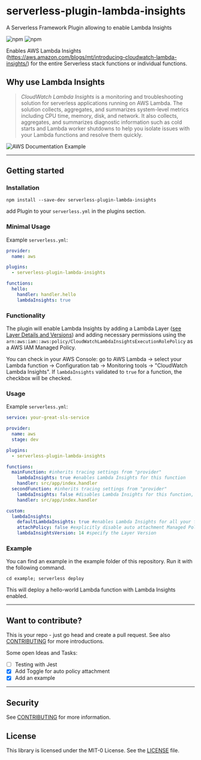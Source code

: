 # serverless-plugin-lambda-insights

A Serverless Framework Plugin allowing to enable Lambda Insights

![npm](https://img.shields.io/npm/v/serverless-plugin-lambda-insights)
![npm](https://img.shields.io/npm/dw/serverless-plugin-lambda-insights)

Enables AWS Lambda Insights (https://aws.amazon.com/blogs/mt/introducing-cloudwatch-lambda-insights/) for the entire Serverless stack functions or individual functions.

## Why use Lambda Insights

> _CloudWatch Lambda Insights_ is a monitoring and troubleshooting solution for serverless applications running on AWS Lambda. The solution collects, aggregates, and summarizes system-level metrics including CPU time, memory, disk, and network. It also collects, aggregates, and summarizes diagnostic information such as cold starts and Lambda worker shutdowns to help you isolate issues with your Lambda functions and resolve them quickly.

![AWS Documentation Example](https://docs.aws.amazon.com/lambda/latest/dg/images/lambdainsights-multifunction-view.png)

---

## Getting started

### Installation

`npm install --save-dev serverless-plugin-lambda-insights`

add Plugin to your `serverless.yml` in the plugins section.

### Minimal Usage

Example `serverless.yml`:

```yaml
provider:
  name: aws

plugins:
  - serverless-plugin-lambda-insights

functions:
  hello:
    handler: handler.hello
    lambdaInsights: true
```

### Functionality

The plugin will enable Lambda Insights by adding a Lambda Layer ([see Layer Details and Versions](https://docs.aws.amazon.com/AmazonCloudWatch/latest/monitoring/Lambda-Insights-extension-versions.html)) and adding necessary permissions using the `arn:aws:iam::aws:policy/CloudWatchLambdaInsightsExecutionRolePolicy` as a AWS IAM Managed Policy.

You can check in your AWS Console:
go to AWS Lambda -> select your Lambda function -> Configuration tab -> Monitoring tools ->
"CloudWatch Lambda Insights".
If `lambdaInsights` validated to `true` for a function,
the checkbox will be checked.

### Usage

Example `serverless.yml`:

```yaml
service: your-great-sls-service

provider:
  name: aws
  stage: dev

plugins:
  - serverless-plugin-lambda-insights

functions:
  mainFunction: #inherits tracing settings from "provider"
    lambdaInsights: true #enables Lambda Insights for this function
    handler: src/app/index.handler
  secondFunction: #inherits tracing settings from "provider"
    lambdaInsights: false #disables Lambda Insights for this function, will overrule custom settings
    handler: src/app/index.handler

custom:
  lambdaInsights:
    defaultLambdaInsights: true #enables Lambda Insights for all your functions, if
    attachPolicy: false #explicitly disable auto attachment Managed Policy.
    lambdaInsightsVersion: 14 #specify the Layer Version
```

### Example

You can find an example in the example folder of this repository. Run it with the following command.

`cd example; serverless deploy`

This will deploy a hello-world Lambda function with Lambda Insights enabled.

---

## Want to contribute?

This is your repo - just go head and create a pull request. See also [CONTRIBUTING](CONTRIBUTING.md) for more introductions.

Some open Ideas and Tasks:

- [ ] Testing with Jest
- [x] Add Toggle for auto policy attachment
- [x] Add an example

---

## Security

See [CONTRIBUTING](CONTRIBUTING.md#security-issue-notifications) for more information.

## License

This library is licensed under the MIT-0 License. See the [LICENSE](LICENSE) file.
